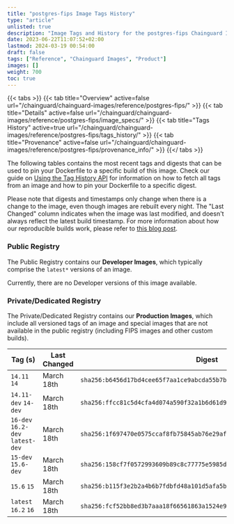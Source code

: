 ```yaml
---
title: "postgres-fips Image Tags History"
type: "article"
unlisted: true
description: "Image Tags and History for the postgres-fips Chainguard Image"
date: 2023-06-22T11:07:52+02:00
lastmod: 2024-03-19 00:54:00
draft: false
tags: ["Reference", "Chainguard Images", "Product"]
images: []
weight: 700
toc: true
---
```


{{< tabs >}}
{{< tab title="Overview" active=false url="/chainguard/chainguard-images/reference/postgres-fips/" >}}
{{< tab title="Details" active=false url="/chainguard/chainguard-images/reference/postgres-fips/image_specs/" >}}
{{< tab title="Tags History" active=true url="/chainguard/chainguard-images/reference/postgres-fips/tags_history/" >}}
{{< tab title="Provenance" active=false url="/chainguard/chainguard-images/reference/postgres-fips/provenance_info/" >}}
{{</ tabs >}}

The following tables contains the most recent tags and digests that can be used to pin your Dockerfile to a specific build of this image. Check our guide on [Using the Tag History API](/chainguard/chainguard-images/using-the-tag-history-api/) for information on how to fetch all tags from an image and how to pin your Dockerfile to a specific digest.

Please note that digests and timestamps only change when there is a change to the image, even though images are rebuilt every night. The "Last Changed" column indicates when the image was last modified, and doesn't always reflect the latest build timestamp. For more information about how our reproducible builds work, please refer to [this blog post](https://www.chainguard.dev/unchained/reproducing-chainguards-reproducible-image-builds).

### Public Registry
The Public Registry contains our **Developer Images**, which typically comprise the `latest*` versions of an image.

Currently, there are no Developer versions of this image available.

### Private/Dedicated Registry
The Private/Dedicated Registry contains our **Production Images**, which include all versioned tags of an image and special images that are not available in the public registry (including FIPS images and other custom builds).

| Tag (s)                           | Last Changed | Digest                                                                    |
|-----------------------------------|--------------|---------------------------------------------------------------------------|
|  `14.11` `14`                     | March 18th   | `sha256:b6456d17bd4cee65f7aa1ce9abcda55b7b24cf55f52418f9f593515b8dc8198f` |
|  `14.11-dev` `14-dev`             | March 18th   | `sha256:ffcc81c5d4cfa4d074a590f32a1b6d61d9d73bc6cb354fb1920e8b99a5c4fb42` |
|  `16-dev` `16.2-dev` `latest-dev` | March 18th   | `sha256:1f697470e0575ccaf8fb75845ab76e29af01497410668976fd5233b54b06cd7f` |
|  `15-dev` `15.6-dev`              | March 18th   | `sha256:158cf7f0572993609b89c8c77775e5985dd49c6d0926f928c4af6294e89095c3` |
|  `15.6` `15`                      | March 18th   | `sha256:b115f3e2b2a4b6b7fdbfd48a101d5afa5b65dce47087a2cd1dcb76488ea359e8` |
|  `latest` `16.2` `16`             | March 18th   | `sha256:fcf52bb8ed3b7aaa18f66561863a1524e999e407ac776f1b011ebda780b82f67` |

